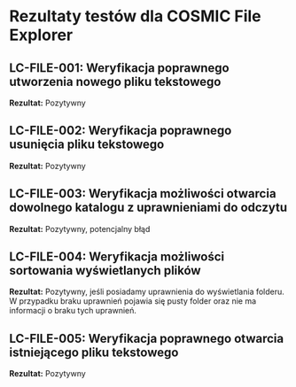 # Rezultaty testów dla COSMIC File Explorer

## LC-FILE-001: Weryfikacja poprawnego utworzenia nowego pliku tekstowego

**Rezultat:** Pozytywny

## LC-FILE-002: Weryfikacja poprawnego usunięcia pliku tekstowego

**Rezultat:** Pozytywny

## LC-FILE-003: Weryfikacja możliwości otwarcia dowolnego katalogu z uprawnieniami do odczytu

**Rezultat:** Pozytywny, potencjalny błąd

## LC-FILE-004: Weryfikacja możliwości sortowania wyświetlanych plików

**Rezultat:** Pozytywny, jeśli posiadamy uprawnienia do wyświetlania folderu. W przypadku braku uprawnień pojawia się pusty folder oraz nie ma informacji o braku tych uprawnień.

## LC-FILE-005: Weryfikacja poprawnego otwarcia istniejącego pliku tekstowego

**Rezultat:** Pozytywny